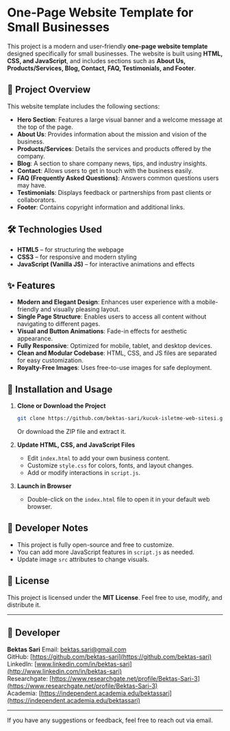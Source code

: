 # One-Page Website Template for Small Businesses

This project is a modern and user-friendly **one-page website template** designed specifically for small businesses. The website is built using **HTML, CSS, and JavaScript**, and includes sections such as **About Us, Products/Services, Blog, Contact, FAQ, Testimonials, and Footer**.

## 📄 Project Overview

This website template includes the following sections:

* **Hero Section**: Features a large visual banner and a welcome message at the top of the page.
* **About Us**: Provides information about the mission and vision of the business.
* **Products/Services**: Details the services and products offered by the company.
* **Blog**: A section to share company news, tips, and industry insights.
* **Contact**: Allows users to get in touch with the business easily.
* **FAQ (Frequently Asked Questions)**: Answers common questions users may have.
* **Testimonials**: Displays feedback or partnerships from past clients or collaborators.
* **Footer**: Contains copyright information and additional links.

## 🛠️ Technologies Used

* **HTML5** – for structuring the webpage
* **CSS3** – for responsive and modern styling
* **JavaScript (Vanilla JS)** – for interactive animations and effects

## ✨ Features

* **Modern and Elegant Design**: Enhances user experience with a mobile-friendly and visually pleasing layout.
* **Single Page Structure**: Enables users to access all content without navigating to different pages.
* **Visual and Button Animations**: Fade-in effects for aesthetic appearance.
* **Fully Responsive**: Optimized for mobile, tablet, and desktop devices.
* **Clean and Modular Codebase**: HTML, CSS, and JS files are separated for easy customization.
* **Royalty-Free Images**: Uses free-to-use images for safe deployment.

## 🚀 Installation and Usage

1. **Clone or Download the Project**

   ```sh
   git clone https://github.com/bektas-sari/kucuk-isletme-web-sitesi.git
   ```

   Or download the ZIP file and extract it.

2. **Update HTML, CSS, and JavaScript Files**

   * Edit `index.html` to add your own business content.
   * Customize `style.css` for colors, fonts, and layout changes.
   * Add or modify interactions in `script.js`.

3. **Launch in Browser**

   * Double-click on the `index.html` file to open it in your default web browser.

## 📝 Developer Notes

* This project is fully open-source and free to customize.
* You can add more JavaScript features in `script.js` as needed.
* Update image `src` attributes to change visuals.

## 📄 License

This project is licensed under the **MIT License**. Feel free to use, modify, and distribute it.

---

## 👤 Developer

**Bektas Sari**
Email: [bektas.sari@gmail.com](mailto:bektas.sari@gmail.com)  <br>
GitHub: [https://github.com/bektas-sari](https://github.com/bektas-sari) <br>
LinkedIn: [www.linkedin.com/in/bektas-sari](http://www.linkedin.com/in/bektas-sari) <br>
Researchgate: [https://www.researchgate.net/profile/Bektas-Sari-3](https://www.researchgate.net/profile/Bektas-Sari-3) <br>
Academia: [https://independent.academia.edu/bektassari](https://independent.academia.edu/bektassari) <br>

---

If you have any suggestions or feedback, feel free to reach out via email.
